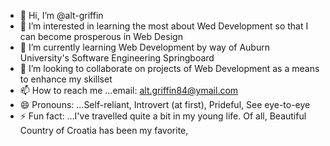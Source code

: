 - 👋 Hi, I’m @alt-griffin
- 👀 I’m interested in learning the most about Wed Development so that I can become prosperous in Web Design
- 🌱 I’m currently learning Web Development by way of Auburn University's Software Engineering Springboard
- 💞️ I’m looking to collaborate on projects of Web Development as a means to enhance my skillset
- 📫 How to reach me ...email: alt.griffin84@ymail.com
- 😄 Pronouns: ...Self-reliant, Introvert (at first), Prideful, See eye-to-eye
- ⚡ Fun fact: ...I've travelled quite a bit in my young life.  Of all, Beautiful Country of Croatia has been my favorite,  

<!---
alt-griffin/alt-griffin is a ✨ special ✨ repository because its `README.md` (this file) appears on your GitHub profile.
You can click the Preview link to take a look at your changes.
--->

